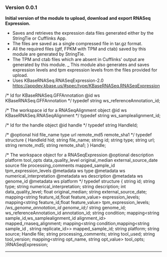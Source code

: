### Version 0.0.1
__Initial version of the module to upload, download and export RNASeq Expression.__
- Saves and retrieves the expression data files generated either by the StringTie or Cufflinks App.
- The files are saved as a single compressed file in tar.gz format.
- All the required files (gtf, FPKM with TPM and ctab) saved by this module are generated by StringTie.
- The TPM and ctab files which are absent in Cufflinks' output are generated by this module.
_ This module also generates and saves expression levels and tpm expression levels from the
  files provided for upload.
- Uses KBaseRNASeq.RNASeqExpression-2.0  https://appdev.kbase.us/#spec/type/KBaseRNASeq.RNASeqExpression

/*
Id for KBaseRNASeq.GFFAnnotation
@id ws KBaseRNASeq.GFFAnnotation
*/
typedef string ws_referenceAnnotation_id;

/*
The workspace id for a RNASeqAlignment object
@id ws KBaseRNASeq.RNASeqAlignment
*/
typedef string ws_samplealignment_id;

/*
Id for the handle object
@id handle
*/
typedef string HandleId;

/*
@optional hid file_name type url remote_md5 remote_sha1
*/
typedef structure {
  HandleId hid;
  string file_name;
  string id;
  string type;
  string url;
  string remote_md5;
  string remote_sha1;
} Handle;

/*
The workspace object for a RNASeqExpression
@optional description platform tool_opts data_quality_level original_median external_source_date source file processing_comments mapped_sample_id tpm_expression_levels
@metadata ws type
@metadata ws numerical_interpretation
@metadata ws description
@metadata ws genome_id
@metadata ws platform
*/
typedef structure {
        string id;
        string type;
        string numerical_interpretation;
        string description;
        int data_quality_level;
        float original_median;
        string external_source_date;
        mapping<string feature_id,float feature_value> expression_levels;
        mapping<string feature_id,float feature_value> tpm_expression_levels;
        /*ws_genome_annotation_id genome_id;*/
	    string genome_id;
        ws_referenceAnnotation_id annotation_id;
	    string condition;
	    mapping<string sample_id,ws_samplealignment_id alignment_id> mapped_rnaseq_alignment;
        mapping<string condition,mapping<string sample_id , string replicate_id>> mapped_sample_id;
        string  platform;
        string source;
        Handle file;
        string processing_comments;
        string tool_used;
        string tool_version;
	    mapping<string opt_name, string opt_value> tool_opts;
    }RNASeqExpression;

-----------------------------------------------------------------------------------------------
